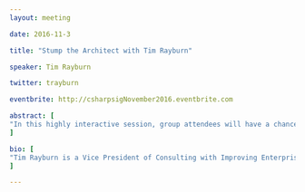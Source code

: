 ```yaml
---
layout: meeting

date: 2016-11-3

title: "Stump the Architect with Tim Rayburn"

speaker: Tim Rayburn

twitter: trayburn

eventbrite: http://csharpsigNovember2016.eventbrite.com

abstract: [
"In this highly interactive session, group attendees will have a chance to explain a problem in 1-2 minutes which Tim will then spend time explaining his proposed solution to.  This is your chance to put Tim Rayburn on the spot, and try to get answers to your most difficult architectural problems.  Any type of problems are welcome, as are hypotheticals, just be prepared to answer questions that might come up."
]

bio: [
"Tim Rayburn is a Vice President of Consulting with Improving Enterprises, a software and project management consulting company in Dallas, TX. He is a passionate advocate of apprenticeship and mentorship in corporate environments. Since 2007 he has been awarded the Microsoft MVP in recognition of his expertise and community leadership. He is also a conference organizer, an author, and can be found speaking across the nation on agile processes, software design, and career management. He lives in the North Dallas area with his amazing wife Kate and their loyal dog Gandalf."
]

---
```

